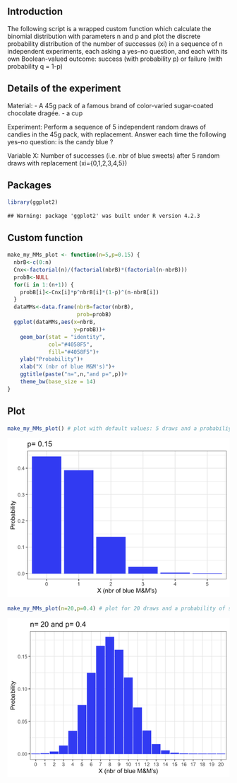 ## Introduction

The following script is a wrapped custom function which calculate the
binomial distribution with parameters n and p and plot the discrete
probability distribution of the number of successes (xi) in a sequence
of n independent experiments, each asking a yes–no question, and each
with its own Boolean-valued outcome: success (with probability p) or
failure (with probability q = 1-p)

## Details of the experiment

Material: - A 45g pack of a famous brand of color-varied sugar-coated
chocolate dragée. - a cup

Experiment: Perform a sequence of 5 independent random draws of candies
in the 45g pack, with replacement. Answer each time the following yes–no
question: is the candy blue ?

Variable X: Number of successes (i.e. nbr of blue sweets) after 5 random
draws with replacement (xi={0,1,2,3,4,5})

## Packages

``` r
library(ggplot2)
```

    ## Warning: package 'ggplot2' was built under R version 4.2.3

## Custom function

``` r
make_my_MMs_plot <- function(n=5,p=0.15) {
  nbrB<-c(0:n)
  Cnx<-factorial(n)/(factorial(nbrB)*(factorial(n-nbrB)))
  probB<-NULL
  for(i in 1:(n+1)) {
    probB[i]<-Cnx[i]*p^nbrB[i]*(1-p)^(n-nbrB[i])
  }
  dataMMs<-data.frame(nbrB=factor(nbrB),
                      prob=probB)
  ggplot(dataMMs,aes(x=nbrB,
                     y=probB))+
    geom_bar(stat = "identity",
             col="#4058F5",
             fill="#4058F5")+
    ylab("Probability")+
    xlab("X (nbr of blue M&M's)")+
    ggtitle(paste("n=",n,"and p=",p))+
    theme_bw(base_size = 14)
}
```

## Plot

``` r
make_my_MMs_plot() # plot with default values: 5 draws and a probabiliyt of success of 0.15
```

![](Proba_Candy_files/figure-markdown_github/unnamed-chunk-3-1.png)

``` r
make_my_MMs_plot(n=20,p=0.4) # plot for 20 draws and a probability of success of 0.4
```

![](Proba_Candy_files/figure-markdown_github/unnamed-chunk-3-2.png)

